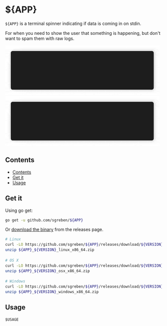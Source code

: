 # ${APP}

`${APP}` is a terminal spinner indicating if data is coming in on stdin.

For when you need to show the user that something is happening, but don't want to spam them with raw logs.

![no-spin](doc/nospin.gif) ![spin](doc/spin.gif)

## Contents

- [Contents](#contents)
- [Get it](#get-it)
- [Usage](#usage)

## Get it

Using go get:

```bash
go get -u github.com/sgreben/${APP}
```

Or [download the binary](https://github.com/sgreben/${APP}/releases/latest) from the releases page.

```bash
# Linux
curl -LO https://github.com/sgreben/${APP}/releases/download/${VERSION}/${APP}_${VERSION}_linux_x86_64.zip
unzip ${APP}_${VERSION}_linux_x86_64.zip

# OS X
curl -LO https://github.com/sgreben/${APP}/releases/download/${VERSION}/${APP}_${VERSION}_osx_x86_64.zip
unzip ${APP}_${VERSION}_osx_x86_64.zip

# Windows
curl -LO https://github.com/sgreben/${APP}/releases/download/${VERSION}/${APP}_${VERSION}_windows_x86_64.zip
unzip ${APP}_${VERSION}_windows_x86_64.zip
```

## Usage

```text
$USAGE
```
